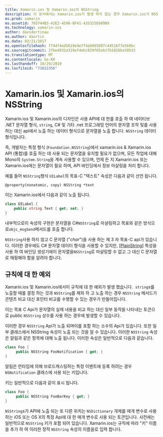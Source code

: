 ```yaml
---
title: Xamarin.ios 및 Xamarin.ios의 NSString
description: 이 문서에서는 Xamarin.ios가 발생 하지 않는 경우 Xamarin.ios가 NSString C# 개체를 문자열 개체로 투명 하 게 변환 하는 방법을 설명 합니다.
ms.prod: xamarin
ms.assetid: 785744B3-42E2-4590-8F41-435325E609B9
ms.technology: xamarin-ios
author: davidortinau
ms.author: daortin
ms.date: 03/21/2017
ms.openlocfilehash: f744f4ed5619e4e7f4a9d85897c4451bf7e5b9bc
ms.sourcegitcommit: 2fbe4932a319af4ebc829f65eb1fb1816ba305d3
ms.translationtype: MT
ms.contentlocale: ko-KR
ms.lasthandoff: 10/29/2019
ms.locfileid: "73022356"
---
```

# <a name="nsstring-in-xamarinios-and-xamarinmac"></a>Xamarin.ios 및 Xamarin.ios의 NSString

Xamarin.ios 및 Xamarin.ios의 디자인은 사용 API에 대 한를 호출 하 여 네이티브 .NET 문자열 형식, `string`, C# 및 기타 .net 프로그래밍 언어의 문자열 조작 및를 사용 하는 대신 api에서 노출 하는 데이터 형식으로 문자열을 노출 합니다. `NSString` 데이터 형식입니다.

즉, 개발자는 특정 형식 (`Foundation.NSString`)에서 xamarin.ios & Xamarin.ios API (통합)를 호출 하는 데 사용 되는 문자열을 유지할 필요가 없으며, 모든 작업에 대해 Mono의 `System.String`을 계속 사용할 수 있으며, 언제 든 지 Xamarin.ios 또는 Xamarin.ios에는 문자열이 필요 하며, API 바인딩에서 정보 마샬링을 처리 합니다.

예를 들어 `NSString`형식 `UILabel`의 목표-C "텍스트" 속성은 다음과 같이 선언 됩니다.

```objc
@property(nonatomic, copy) NSString *text
```

이는 Xamarin.ios에서 다음과 같이 노출 됩니다.

```csharp
class UILabel {
    public string Text { get; set; }
}
```

내부적으로이 속성의 구현은 문자열을 C#`NSString`로 마샬링하고 목표와 같은 방식으로`objc_msgSend`메서드를 호출 합니다.

`NSString`사용 하지 않고 C 문자열 ("*char*")을 사용 하는 제 3 자 목표-C api가 있습니다. 이러한 경우에도 C# 문자열 데이터 형식을 사용할 수 있지만, [[PlainString]](~/cross-platform/macios/binding/objective-c-libraries.md) 특성을 사용 하 여 바인딩 생성기에이 문자열을`NSString`로 마샬링할 수 없고 그 대신 C 문자열로 매핑해야 함을 알려야 합니다.

 <a name="Exceptions_to_the_Rule" />

## <a name="exceptions-to-the-rule"></a>규칙에 대 한 예외

Xamarin.ios 및 Xamarin.ios에서이 규칙에 대 한 예외가 발생 했습니다.  `string`s를 노출할 때를 결정 하는 것과 `NSString`를 제외 하 고 노출 하는 경우 `NSString` 메서드가 콘텐츠 비교 대신 포인터 비교를 수행할 수 있는 경우가 만들어집니다.

이는 목표 C Api가 문자열의 실제 내용을 비교 하는 대신 일부 동작을 나타내는 토큰으로 public `NSString` 상수를 사용 하는 경우에 발생할 수 있습니다.

이러한 경우 `NSString` Api가 노출 되며이를 포함 하는 소수의 Api가 있습니다. 또한 일부 클래스에서 NSString 속성이 노출 되는 것을 알 수 있습니다. 이러한 `NSString` 속성은 알림과 같은 항목에 대해 노출 됩니다. 이러한 속성은 일반적으로 다음과 같습니다.

```csharp
class Foo {
     public NSString FooNotification { get; }
}
```

알림은 런타임에 의해 브로드캐스팅하는 특정 이벤트에 등록 하려는 경우 `NSNotification` 클래스에 사용 되는 키입니다.

키는 일반적으로 다음과 같이 표시 됩니다.

```csharp
class Foo {
     public NSString FooBarKey { get; }
}
```

`NSString`s가 API에 노출 되는 또 다른 위치는 `NSDictionary` 개체를 매개 변수로 사용 하는 iOS 또는 OS X의 특정 Api에 대 한 매개 변수로 사용 되는 토큰입니다. 사전에는 일반적으로 `NSString` 키가 포함 되어 있습니다. Xamarin.ios는 규칙에 따라 "키" 이름을 추가 하 여 이러한 정적 `NSString` 속성의 이름을로 입력 합니다.
